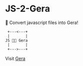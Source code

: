 # JS-2-Gera
🗿 Convert javascript files into Gera!

```
 +---<---+
 |       |
JS 😵‍💫 Gera
 |       |
 +--->---+
```

Visit [Gera](https://geralang.netlify.app/)